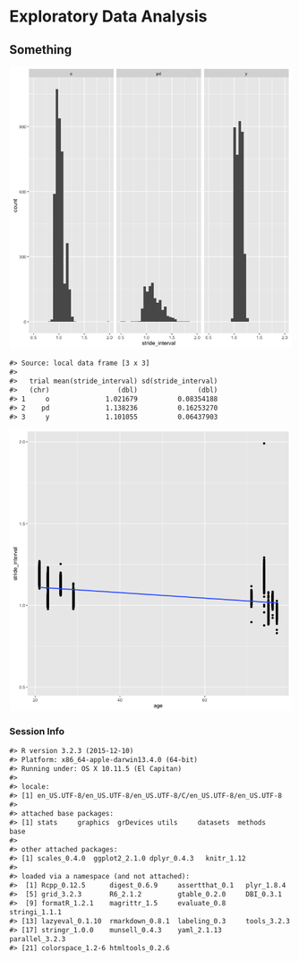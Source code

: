 Exploratory Data Analysis
=========================

Something
---------

![](report-imgs/Data-Report-All-Stores-unnamed-chunk-1-1.png)

    #> Source: local data frame [3 x 3]
    #> 
    #>   trial mean(stride_interval) sd(stride_interval)
    #>   (chr)                 (dbl)               (dbl)
    #> 1     o              1.021679          0.08354188
    #> 2    pd              1.138236          0.16253270
    #> 3     y              1.101055          0.06437903

![](report-imgs/Data-Report-All-Stores-unnamed-chunk-1-2.png)

### Session Info

    #> R version 3.2.3 (2015-12-10)
    #> Platform: x86_64-apple-darwin13.4.0 (64-bit)
    #> Running under: OS X 10.11.5 (El Capitan)
    #> 
    #> locale:
    #> [1] en_US.UTF-8/en_US.UTF-8/en_US.UTF-8/C/en_US.UTF-8/en_US.UTF-8
    #> 
    #> attached base packages:
    #> [1] stats     graphics  grDevices utils     datasets  methods   base     
    #> 
    #> other attached packages:
    #> [1] scales_0.4.0  ggplot2_2.1.0 dplyr_0.4.3   knitr_1.12   
    #> 
    #> loaded via a namespace (and not attached):
    #>  [1] Rcpp_0.12.5      digest_0.6.9     assertthat_0.1   plyr_1.8.4      
    #>  [5] grid_3.2.3       R6_2.1.2         gtable_0.2.0     DBI_0.3.1       
    #>  [9] formatR_1.2.1    magrittr_1.5     evaluate_0.8     stringi_1.1.1   
    #> [13] lazyeval_0.1.10  rmarkdown_0.8.1  labeling_0.3     tools_3.2.3     
    #> [17] stringr_1.0.0    munsell_0.4.3    yaml_2.1.13      parallel_3.2.3  
    #> [21] colorspace_1.2-6 htmltools_0.2.6
